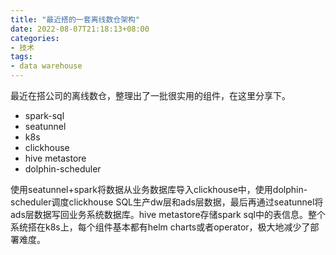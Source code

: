 ```yaml
---
title: "最近搭的一套离线数仓架构"
date: 2022-08-07T21:18:13+08:00
categories:
- 技术
tags:
- data warehouse
---
```


最近在搭公司的离线数仓，整理出了一批很实用的组件，在这里分享下。

- spark-sql
- seatunnel
- k8s
- clickhouse
- hive metastore
- dolphin-scheduler

使用seatunnel+spark将数据从业务数据库导入clickhouse中，使用dolphin-scheduler调度clickhouse SQL生产dw层和ads层数据，最后再通过seatunnel将ads层数据写回业务系统数据库。hive metastore存储spark sql中的表信息。整个系统搭在k8s上，每个组件基本都有helm charts或者operator，极大地减少了部署难度。

